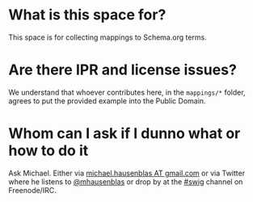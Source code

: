 # What is this space for?
This space is for collecting mappings to Schema.org terms. 

# Are there IPR and license issues?
We understand that whoever contributes here, in the `mappings/*` folder, agrees to put the provided example into the Public Domain.

# Whom can I ask if I dunno what or how to do it
Ask Michael. Either via [michael.hausenblas AT gmail.com](mailto:&#x6D;&#x69;&#x63;&#x68;&#x61;&#x65;&#x6C;&#x2E;&#x68;&#x61;&#x75;&#x73;&#x65;&#x6E;&#x62;&#x6C;&#x61;&#x73;&#x40;&#x67;&#x6D;&#x61;&#x69;&#x6C;&#x2E;&#x63;&#x6F;&#x6D;) or via Twitter where he listens to [@mhausenblas](http://twitter.com/mhausenblas/) or drop by at the [#swig](http://chatlogs.planetrdf.com/swig/) channel on Freenode/IRC.


